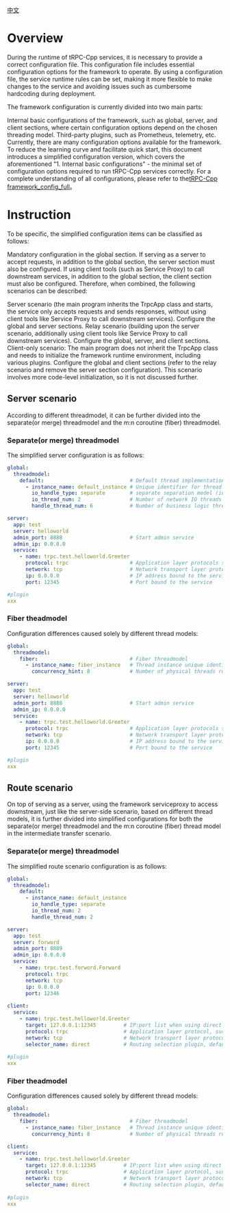 [中文](../zh/framework_config_lite.md)

# Overview

During the runtime of tRPC-Cpp services, it is necessary to provide a correct configuration file. This configuration file includes essential configuration options for the framework to operate. By using a configuration file, the service runtime rules can be set, making it more flexible to make changes to the service and avoiding issues such as cumbersome hardcoding during deployment.

The framework configuration is currently divided into two main parts:

Internal basic configurations of the framework, such as global, server, and client sections, where certain configuration options depend on the chosen threading model.
Third-party plugins, such as Prometheus, telemetry, etc.
Currently, there are many configuration options available for the framework. To reduce the learning curve and facilitate quick start, this document introduces a simplified configuration version, which covers the aforementioned "1. Internal basic configurations" - the minimal set of configuration options required to run tRPC-Cpp services correctly. For a complete understanding of all configurations, please refer to the[tRPC-Cpp framework_config_full](/docs/en/framework_config_full.md)。

# Instruction

To be specific, the simplified configuration items can be classified as follows:

Mandatory configuration in the global section.
If serving as a server to accept requests, in addition to the global section, the server section must also be configured.
If using client tools (such as Service Proxy) to call downstream services, in addition to the global section, the client section must also be configured.
Therefore, when combined, the following scenarios can be described:

Server scenario (the main program inherits the TrpcApp class and starts, the service only accepts requests and sends responses, without using client tools like Service Proxy to call downstream services). Configure the global and server sections.
Relay scenario (building upon the server scenario, additionally using client tools like Service Proxy to call downstream services). Configure the global, server, and client sections.
Client-only scenario: The main program does not inherit the TrpcApp class and needs to initialize the framework runtime environment, including various plugins. Configure the global and client sections (refer to the relay scenario and remove the server section configuration). This scenario involves more code-level initialization, so it is not discussed further.

## Server scenario

According to different threadmodel, it can be further divided into the separate(or merge) threadmodel and the m:n coroutine (fiber) threadmodel.

### Separate(or merge) threadmodel

The simplified server configuration is as follows:

```yaml
global:
  threadmodel:
    default:                            # Default thread implementation mode, which is the 1:1 separate(or merge) threadmodel.
      - instance_name: default_instance # Unique identifier for thread instances, multiple default thread instances can be configured.
        io_handle_type: separate        # separate separation model (io/handle running on different threads) or merge merging model (io/handle running on the same thread)
        io_thread_num: 2                # Number of network IO threads
        handle_thread_num: 6            # Number of business logic threads

server:
  app: test
  server: helloworld
  admin_port: 8888                      # Start admin service
  admin_ip: 0.0.0.0
  service:
    - name: trpc.test.helloworld.Greeter
      protocol: trpc                    # Application layer protocols such as: trpc/http/...
      network: tcp                      # Network transport layer protocols such as: tcp/udp
      ip: 0.0.0.0                       # IP address bound to the service
      port: 12345                       # Port bound to the service

#plugin
xxx
```

### Fiber theadmodel

Configuration differences caused solely by different thread models:

```yaml
global:
  threadmodel:
    fiber:                              # Fiber threadmodel
      - instance_name: fiber_instance   # Thread instance unique identifier, currently does not support configuring multiple Fiber thread instances
        concurrency_hint: 8             # Number of physical threads running Fiber Workers, it is recommended to configure it as the actual number of available cores (otherwise read system configuration)

server:
  app: test
  server: helloworld
  admin_port: 8888                      # Start admin service
  admin_ip: 0.0.0.0
  service:
    - name: trpc.test.helloworld.Greeter
      protocol: trpc                    # Application layer protocols such as: trpc/http/...
      network: tcp                      # Network transport layer protocols such as: tcp/udp
      ip: 0.0.0.0                       # IP address bound to the service
      port: 12345                       # Port bound to the service

#plugin
xxx
```

## Route scenario

On top of serving as a server, using the framework serviceproxy to access downstream, just like the server-side scenario, based on different thread models, it is further divided into simplified configurations for both the separate(or merge) threadmodel and the m:n coroutine (fiber) thread model in the intermediate transfer scenario.

### Separate(or merge) threadmodel

The simplified route scenario configuration is as follows:

```yaml
global:
  threadmodel:
    default:
      - instance_name: default_instance
        io_handle_type: separate
        io_thread_num: 2
        handle_thread_num: 2

server:
  app: test
  server: forword
  admin_port: 8889
  admin_ip: 0.0.0.0
  service:
    - name: trpc.test.forword.Forward
      protocol: trpc
      network: tcp
      ip: 0.0.0.0
      port: 12346
         
client:
  service:
    - name: trpc.test.helloworld.Greeter
      target: 127.0.0.1:12345         # IP:port list when using direct connection mode, multiple can be configured simultaneously, such as 127.0.0.1:10001,127.0.0.1:10002
      protocol: trpc                  # Application layer protocol, such as trpc/http/...
      network: tcp                    # Network transport layer protocol, such as tcp/udp
      selector_name: direct           # Routing selection plugin, default is direct for direct connection mode, i.e., directly configuring IP:port
        
#plugin
xxx
```

### Fiber theadmodel

Configuration differences caused solely by different thread models:

```yaml
global:
  threadmodel:
    fiber:                              # Fiber threadmodel
      - instance_name: fiber_instance   # Thread instance unique identifier, currently does not support configuring multiple Fiber thread instances
        concurrency_hint: 8             # Number of physical threads running Fiber Workers, it is recommended to configure it as the actual number of available cores (otherwise read system configuration)

client:
  service:
    - name: trpc.test.helloworld.Greeter
      target: 127.0.0.1:12345         # IP:port list when using direct connection mode, multiple can be configured simultaneously, such as 127.0.0.1:10001,127.0.0.1:10002
      protocol: trpc                  # Application layer protocol, such as trpc/http/...
      network: tcp                    # Network transport layer protocol, such as tcp/udp
      selector_name: direct           # Routing selection plugin, default is direct for direct connection mode, i.e., directly configuring IP:port
        
#plugin
xxx
```
